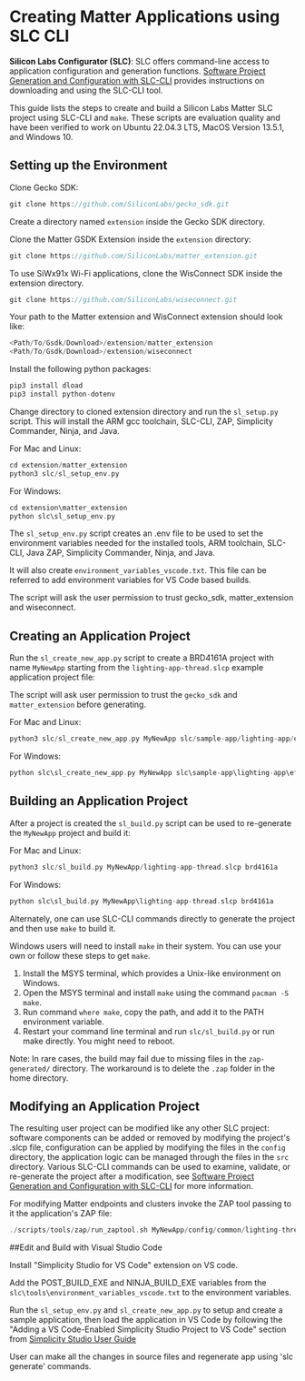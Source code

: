 # Creating Matter Applications using SLC CLI

**Silicon Labs Configurator (SLC)**: SLC offers command-line access to application configuration and generation functions. [Software Project Generation and Configuration with SLC-CLI](https://docs.silabs.com/simplicity-studio-5-users-guide/latest/ss-5-users-guide-tools-slc-cli/) provides instructions on downloading and using the SLC-CLI tool.

This guide lists the steps to create and build a Silicon Labs Matter SLC project using SLC-CLI and `make`. These scripts are evaluation quality and have been verified to work on Ubuntu 22.04.3 LTS, MacOS Version 13.5.1, and Windows 10.

## Setting up the Environment

Clone Gecko SDK:

```C
git clone https://github.com/SiliconLabs/gecko_sdk.git
```

Create a directory named `extension` inside the Gecko SDK directory.

Clone the  Matter GSDK Extension inside the `extension` directory:

```C
git clone https://github.com/SiliconLabs/matter_extension.git
```
To use SiWx91x Wi-Fi applications, clone the WisConnect SDK inside the extension directory.

```C
git clone https://github.com/SiliconLabs/wiseconnect.git
```


Your path to the Matter extension and WisConnect extension should look like:

```C
<Path/To/Gsdk/Download>/extension/matter_extension
<Path/To/Gsdk/Download>/extension/wiseconnect
```

Install the following python packages:

```C
pip3 install dload
pip3 install python-dotenv  
```

Change directory to cloned extension directory and run the `sl_setup.py` script. This will install the ARM gcc toolchain, SLC-CLI, ZAP, Simplicity Commander, Ninja, and Java.

For Mac and Linux:

```C
cd extension/matter_extension
python3 slc/sl_setup_env.py
```

For Windows:

```C
cd extension\matter_extension
python slc\sl_setup_env.py
```

The `sl_setup_env.py` script creates an .env file to be used to set the environment variables needed for the installed tools, ARM toolchain, SLC-CLI, Java ZAP, Simplicity Commander, Ninja, and Java.

It will also create `environment_variables_vscode.txt`. This file can be referred to add environment variables for VS Code based builds.

The script will ask the user permission to trust gecko_sdk, matter_extension and wiseconnect.

## Creating an Application Project

Run the `sl_create_new_app.py` script to create a BRD4161A project with name `MyNewApp` starting from the `lighting-app-thread.slcp` example application project file:

The script will ask user permission to trust the `gecko_sdk` and `matter_extension` before generating.

For Mac and Linux:

```C
python3 slc/sl_create_new_app.py MyNewApp slc/sample-app/lighting-app/efr32/lighting-app-thread.slcp brd4161a
```

For Windows:

```C
python slc\sl_create_new_app.py MyNewApp slc\sample-app\lighting-app\efr32\lighting-app-thread.slcp brd4161a
```

## Building an Application Project

After a project is created the `sl_build.py` script can be used to re-generate the `MyNewApp` project and build it:

For Mac and Linux:

```C
python3 slc/sl_build.py MyNewApp/lighting-app-thread.slcp brd4161a
```

For Windows:

```C
python slc\sl_build.py MyNewApp\lighting-app-thread.slcp brd4161a
```

Alternately, one can use SLC-CLI commands directly to generate the project and then use `make` to build it.

Windows users will need to install `make` in their system. You can use your own or follow these steps to get `make`.

1. Install the MSYS terminal, which provides a Unix-like environment on Windows.
2. Open the MSYS terminal and install `make` using the command `pacman -S make`.
3. Run command `where make`, copy the path, and add it to the PATH environment variable.
4. Restart your command line terminal and run `slc/sl_build.py` or run make directly. You might need to reboot.

Note: In rare cases, the build may fail due to missing files in the `zap-generated/` directory. The workaround is to delete the `.zap` folder in the home directory.

## Modifying an Application Project

The resulting user project can be modified like any other SLC project: software components can be added or removed by modifying the project's .slcp file, configuration can be applied by modifying the files in the `config` directory, the application logic can be managed through the files in the `src` directory. Various SLC-CLI commands can be used to examine, validate, or re-generate the project after a modification, see [Software Project Generation and Configuration with SLC-CLI](https://docs.silabs.com/simplicity-studio-5-users-guide/latest/ss-5-users-guide-tools-slc-cli/) for more information.

For modifying Matter endpoints and clusters invoke the ZAP tool passing to it the application's ZAP file:

```C
./scripts/tools/zap/run_zaptool.sh MyNewApp/config/common/lighting-thread-app.zap
```

##Edit and Build with Visual Studio Code 

Install "Simplicity Studio for VS Code" extension on VS code.

Add the POST_BUILD_EXE and NINJA_BUILD_EXE variables from the `slc\tools\environment_variables_vscode.txt` to the environment variables. 

Run the `sl_setup_env.py` and `sl_create_new_app.py` to setup and create a sample application, then load the application in VS Code by following the "Adding a VS Code-Enabled Simplicity Studio Project to VS Code" section from [Simplicity Studio User Guide](https://docs.silabs.com/simplicity-studio-5-users-guide/latest/ss-5-users-guide-tools-slc-cli/)

User can make all the changes in source files and regenerate app using 'slc generate' commands.
